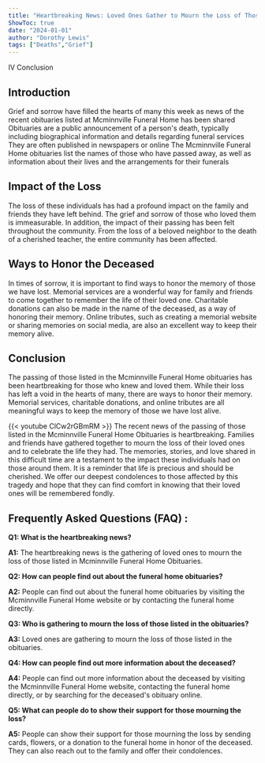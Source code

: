 ```yaml
---
title: "Heartbreaking News: Loved Ones Gather to Mourn the Loss of Those Listed in Mcminnville Funeral Home Obituaries"
ShowToc: true 
date: "2024-01-01"
author: "Dorothy Lewis" 
tags: ["Deaths","Grief"]
---
```

IV Conclusion 

## Introduction 

Grief and sorrow have filled the hearts of many this week as news of the recent obituaries listed at Mcminnville Funeral Home has been shared Obituaries are a public announcement of a person's death, typically including biographical information and details regarding funeral services They are often published in newspapers or online The Mcminnville Funeral Home obituaries list the names of those who have passed away, as well as information about their lives and the arrangements for their funerals 

## Impact of the Loss

The loss of these individuals has had a profound impact on the family and friends they have left behind. The grief and sorrow of those who loved them is immeasurable. In addition, the impact of their passing has been felt throughout the community. From the loss of a beloved neighbor to the death of a cherished teacher, the entire community has been affected. 

## Ways to Honor the Deceased

In times of sorrow, it is important to find ways to honor the memory of those we have lost. Memorial services are a wonderful way for family and friends to come together to remember the life of their loved one. Charitable donations can also be made in the name of the deceased, as a way of honoring their memory. Online tributes, such as creating a memorial website or sharing memories on social media, are also an excellent way to keep their memory alive. 

## Conclusion

The passing of those listed in the Mcminnville Funeral Home obituaries has been heartbreaking for those who knew and loved them. While their loss has left a void in the hearts of many, there are ways to honor their memory. Memorial services, charitable donations, and online tributes are all meaningful ways to keep the memory of those we have lost alive.

{{< youtube ClCw2rGBmRM >}} 
The recent news of the passing of those listed in the Mcminnville Funeral Home Obituaries is heartbreaking. Families and friends have gathered together to mourn the loss of their loved ones and to celebrate the life they had. The memories, stories, and love shared in this difficult time are a testament to the impact these individuals had on those around them. It is a reminder that life is precious and should be cherished. We offer our deepest condolences to those affected by this tragedy and hope that they can find comfort in knowing that their loved ones will be remembered fondly.

## Frequently Asked Questions (FAQ) :
**Q1: What is the heartbreaking news?**

**A1:** The heartbreaking news is the gathering of loved ones to mourn the loss of those listed in Mcminnville Funeral Home Obituaries.

**Q2: How can people find out about the funeral home obituaries?**

**A2:** People can find out about the funeral home obituaries by visiting the Mcminnville Funeral Home website or by contacting the funeral home directly.

**Q3: Who is gathering to mourn the loss of those listed in the obituaries?**

**A3:** Loved ones are gathering to mourn the loss of those listed in the obituaries.

**Q4: How can people find out more information about the deceased?**

**A4:** People can find out more information about the deceased by visiting the Mcminnville Funeral Home website, contacting the funeral home directly, or by searching for the deceased's obituary online.

**Q5: What can people do to show their support for those mourning the loss?**

**A5:** People can show their support for those mourning the loss by sending cards, flowers, or a donation to the funeral home in honor of the deceased. They can also reach out to the family and offer their condolences.



